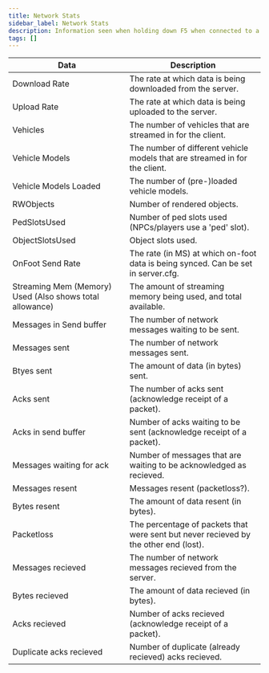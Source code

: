 ```yaml
---
title: Network Stats
sidebar_label: Network Stats
description: Information seen when holding down F5 when connected to a server.
tags: []
---
```


| Data                                                     | Description                                                                          |
| -------------------------------------------------------- | ------------------------------------------------------------------------------------ |
| Download Rate                                            | The rate at which data is being downloaded from the server.                          |
| Upload Rate                                              | The rate at which data is being uploaded to the server.                              |
| Vehicles                                                 | The number of vehicles that are streamed in for the client.                          |
| Vehicle Models                                           | The number of different vehicle models that are streamed in for the client.          |
| Vehicle Models Loaded                                    | The number of (pre-)loaded vehicle models.                                           |
| RWObjects                                                | Number of rendered objects.                                                          |
| PedSlotsUsed                                             | Number of ped slots used (NPCs/players use a 'ped' slot).                            |
| ObjectSlotsUsed                                          | Object slots used.                                                                   |
| OnFoot Send Rate                                         | The rate (in MS) at which on-foot data is being synced. Can be set in server.cfg.    |
| Streaming Mem (Memory) Used (Also shows total allowance) | The amount of streaming memory being used, and total available.                      |
| Messages in Send buffer                                  | The number of network messages waiting to be sent.                                   |
| Messages sent                                            | The number of network messages sent.                                                 |
| Btyes sent                                               | The amount of data (in bytes) sent.                                                  |
| Acks sent                                                | The number of acks sent (acknowledge receipt of a packet).                           |
| Acks in send buffer                                      | Number of acks waiting to be sent (acknowledge receipt of a packet).                 |
| Messages waiting for ack                                 | Number of messages that are waiting to be acknowledged as recieved.                  |
| Messages resent                                          | Messages resent (packetloss?).                                                       |
| Bytes resent                                             | The amount of data resent (in bytes).                                                |
| Packetloss                                               | The percentage of packets that were sent but never recieved by the other end (lost). |
| Messages recieved                                        | The number of network messages recieved from the server.                             |
| Bytes recieved                                           | The amount of data recieved (in bytes).                                              |
| Acks recieved                                            | Number of acks recieved (acknowledge receipt of a packet).                           |
| Duplicate acks recieved                                  | Number of duplicate (already recieved) acks recieved.                                |
